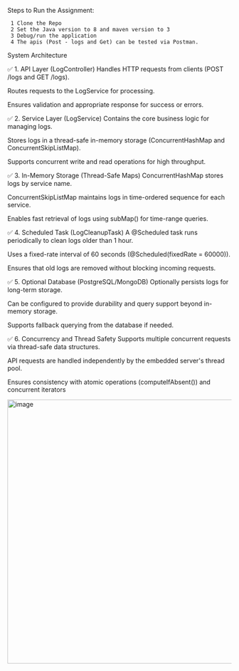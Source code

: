 Steps to Run the Assignment:

     1 Clone the Repo 
     2 Set the Java version to 8 and maven version to 3
     3 Debug/run the application
     4 The apis (Post - logs and Get) can be tested via Postman.

System Architecture

✅ 1. API Layer (LogController)
Handles HTTP requests from clients (POST /logs and GET /logs).

Routes requests to the LogService for processing.

Ensures validation and appropriate response for success or errors.

✅ 2. Service Layer (LogService)
Contains the core business logic for managing logs.

Stores logs in a thread-safe in-memory storage (ConcurrentHashMap and ConcurrentSkipListMap).

Supports concurrent write and read operations for high throughput.

✅ 3. In-Memory Storage (Thread-Safe Maps)
ConcurrentHashMap stores logs by service name.

ConcurrentSkipListMap maintains logs in time-ordered sequence for each service.

Enables fast retrieval of logs using subMap() for time-range queries.

✅ 4. Scheduled Task (LogCleanupTask)
A @Scheduled task runs periodically to clean logs older than 1 hour.

Uses a fixed-rate interval of 60 seconds (@Scheduled(fixedRate = 60000)).

Ensures that old logs are removed without blocking incoming requests.

✅ 5. Optional Database (PostgreSQL/MongoDB)
Optionally persists logs for long-term storage.

Can be configured to provide durability and query support beyond in-memory storage.

Supports fallback querying from the database if needed.

✅ 6. Concurrency and Thread Safety
Supports multiple concurrent requests via thread-safe data structures.

API requests are handled independently by the embedded server's thread pool.

Ensures consistency with atomic operations (computeIfAbsent()) and concurrent iterators

<img width="593" alt="image" src="https://github.com/user-attachments/assets/728ac2c7-b6a5-47e9-abd3-55d51ed75aae" />

